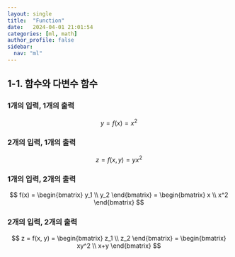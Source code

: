 ```yaml
---
layout: single
title:  "Function"
date:   2024-04-01 21:01:54 
categories: [ml, math]
author_profile: false
sidebar:
  nav: "ml"
---
```

## 1-1. 함수와 다변수 함수

### 1개의 입력, 1개의 출력

$$
y = f(x) = x^2
$$

### 2개의 입력, 1개의 출력

$$
z = f(x,y) = yx^2
$$

### 1개의 입력, 2개의 출력

$$
 f(x) = \begin{bmatrix}
y_1 \\ y_2
\end{bmatrix} = \begin{bmatrix}
x \\ x^2
\end{bmatrix}
$$

### 2개의 입력, 2개의 출력

$$
z =  f(x, y) = \begin{bmatrix}
z_1 \\ z_2
\end{bmatrix}  = \begin{bmatrix}
xy^2 \\ x+y
\end{bmatrix}
$$